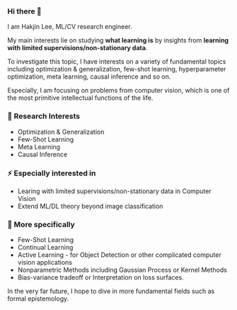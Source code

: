 ### Hi there 👋
I am Hakjin Lee, ML/CV research engineer.

My main interests lie on studying **what learning is** by insights from **learning with limited supervisions/non-stationary data**.

To investigate this topic, I have interests on a variety of fundamental topics including optimization & generalization, few-shot learning, hyperparameter optimization, meta learning, causal inference and so on.

Especially, I am focusing on problems from computer vision, which is one of the most primitive intellectual functions of the life.

### 🔭 Research Interests
* Optimization & Generalization
* Few-Shot Learning
* Meta Learning
* Causal Inference

### ⚡ Especially interested in
* Learing with limited supervisions/non-stationary data in Computer Vision
* Extend ML/DL theory beyond image classification

### 🤔 More specifically
* Few-Shot Learning
* Continual Learning
* Active Learning - for Object Detection or other complicated computer vision applications
* Nonparametric Methods including Gaussian Process or Kernel Methods
* Bias-variance tradeoff or Interpretation on loss surfaces.


In the very far future, I hope to dive in more fundamental fields such as formal epistemology.

<!--
**nijkah/nijkah** is a ✨ _special_ ✨ repository because its `README.md` (this file) appears on your GitHub profile.

Here are some ideas to get you started:

- 🔭 I’m currently working on ...
- 🌱 I’m currently learning ...
- 👯 I’m looking to collaborate on ...
- 🤔 I’m looking for help with ...
- 💬 Ask me about ...
- 📫 How to reach me: ...
- 😄 Pronouns: ...
- ⚡ Fun fact: ...
-->
